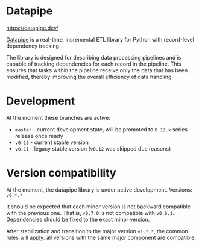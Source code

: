 # Datapipe

https://datapipe.dev/

[Datapipe](https://datapipe.dev/) is a real-time, incremental ETL library for Python with record-level dependency tracking.

The library is designed for describing data processing pipelines and is capable
of tracking dependencies for each record in the pipeline. This ensures that
tasks within the pipeline receive only the data that has been modified, thereby
improving the overall efficiency of data handling.

# Development

At the moment these branches are active:

* `master` - current development state, will be promoted to `0.13.x` series
  release once ready
* `v0.13` - current stable version
* `v0.11` - legacy stable version (`v0.12` was skipped due reasons)

# Version compatibility

At the moment, the datapipe library is under active development. Versions:
`v0.*.*`

It should be expected that each minor version is not backward compatible with
the previous one. That is, `v0.7.0` is not compatible with `v0.6.1`. Dependencies
should be fixed to the exact minor version.

After stabilization and transition to the major version `v1.*.*`, the common
rules will apply: all versions with the same major component are compatible.

